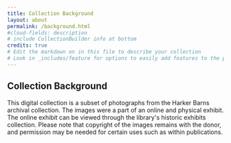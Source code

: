```yaml
---
title: Collection Background
layout: about
permalink: /background.html
#cloud-fields: description
# include CollectionBuilder info at bottom
credits: true
# Edit the markdown on in this file to describe your collection
# Look in _includes/feature for options to easily add features to the page
---
```


## Collection Background

This digital collection is a subset of photographs from the Harker Barns archival collection. The images were a part of an online and physical exhibit. The online exhibit can be viewed through the library's historic exhibits collection. Please note that copyright of the images remains with the donor, and permission may be needed for certain uses such as within publications. 
